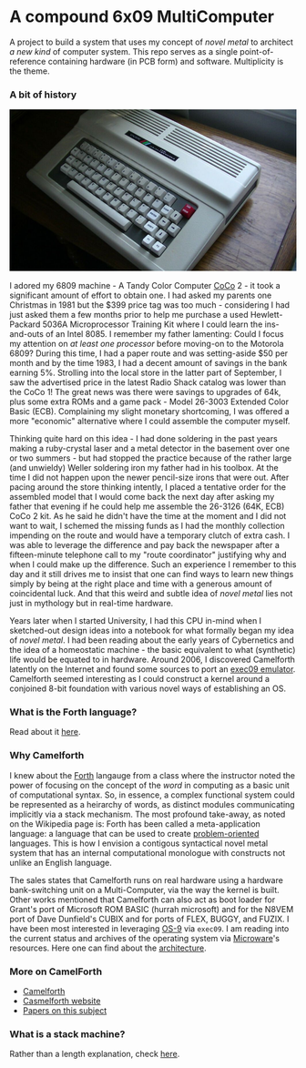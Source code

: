 # A compound 6x09 MultiComputer

A project to build a system that uses my concept of _novel metal_ to architect _a new kind_ of computer system. This repo serves as a single point-of-reference containing hardware (in PCB form) and software. Multiplicity is the theme.

### A bit of history

![TRS-80-Color](/images/trs-80-color.jpg)

I adored my 6809 machine - A Tandy Color Computer [CoCo](https://www.cocopedia.com/wiki/index.php/Main_Page) 2 - it took a significant amount of effort to obtain one. I had asked my parents one Christmas in 1981 but the $399 price tag was too much - considering I had just asked them a few months prior to help me purchase a used Hewlett-Packard 5036A Microprocessor Training Kit where I could learn the ins-and-outs of an Intel 8085. I remember my father lamenting: Could I focus my attention on _at least one processor_ before moving-on to the Motorola 6809? During this time, I had a paper route and was setting-aside $50 per month and by the time 1983, I had a decent amount of savings in the bank earning 5%. Strolling into the local store in the latter part of September, I saw the advertised price in the latest Radio Shack catalog was lower than the CoCo 1! The great news was there were savings to upgrades of 64k, plus some extra ROMs and a game pack - Model 26-3003 Extended Color Basic (ECB). Complaining my slight monetary shortcoming, I was offered a more "economic" alternative where I could assemble the computer myself.

Thinking quite hard on this idea - I had done soldering in the past years making a ruby-crystal laser and a metal detector in the basement over one or two summers - but had stopped the practice because of the rather large (and unwieldy) Weller soldering iron my father had in his toolbox. At the time I did not happen upon the newer pencil-size irons that were out. After pacing around the store thinking intently, I placed a tentative order for the assembled model that I would come back the next day after asking my father that evening if he could help me assemble the 26-3126 (64K, ECB) CoCo 2 kit. As he said he didn't have the time at the moment and I did not want to wait, I schemed the missing funds as I had the monthly collection impending on the route and would have a temporary clutch of extra cash. I was able to leverage the difference and pay back the newspaper after a fifteen-minute telephone call to my "route coordinator" justifying why and when I could make up the difference. Such an experience I remember to this day and it still drives me to insist that one can find ways to learn new things simply by being at the right place and time with a generous amount of coincidental luck. And that this weird and subtle idea of _novel metal_ lies not just in mythology but in real-time hardware.

 Years later when I started University, I had this CPU in-mind when I sketched-out design ideas into a notebook for what formally began my idea of _novel metal_. I had been reading about the early years of Cybernetics and the idea of a homeostatic machine - the basic equivalent to what (synthetic) life would be equated to in hardware. Around 2006, I discovered Camelforth latently on the Internet and found some sources to port an [exec09 emulator](https://github.com/cartheur/M6809-exec). Camelforth seemed interesting as I could construct a kernel around a conjoined 8-bit foundation with various novel ways of establishing an OS.

 ### What is the Forth language?

 Read about it [here](/forth-tutorials/ReadMe.md).

 ### Why Camelforth

 I knew about the [Forth](https://en.wikipedia.org/wiki/Forth_(programming_language)) langauge from a class where the instructor noted the power of focusing on the concept of the _word_ in computing as a basic unit of computational syntax. So, in essence, a complex functional system could be represented as a heirarchy of words, as distinct modules communicating implicitly via a stack mechanism. The most profound take-away, as noted on the Wikipedia page is: Forth has been called a meta-application language: a language that can be used to create [problem-oriented](https://en.wikipedia.org/wiki/Domain-specific_language) languages. This is how I envision a contigous syntactical novel metal system that has an internal computational monologue with constructs not unlike an English language.

The sales states that Camelforth runs on real hardware using a hardware bank-switching unit on a Multi-Computer, via the way the kernel is built. Other works mentioned that Camelforth can also act as boot loader for Grant's port of Microsoft ROM BASIC (hurrah microsoft) and for the N8VEM port of Dave Dunfield's CUBIX and for ports of FLEX, BUGGY, and FUZIX. I have been most interested in leveraging [OS-9](https://en.wikipedia.org/wiki/OS-9) via `exec09`. I am reading into the current status and archives of the operating system via [Microware](https://www.microware.com/index.php/os-9-archive-new/category/3-os9)'s resources. Here one can find about the [architecture](https://www.microware.com/index.php/architecture).

### More on CamelForth

* [Camelforth](https://launchpad.net/camelforth)
* [Casmelforth website](http://www.camelforth.com/)
* [Papers on this subject](http://www.bradrodriguez.com/papers/index.html)

### What is a stack machine?

Rather than a length explanation, check [here](https://en.wikipedia.org/wiki/Stack_machine).
